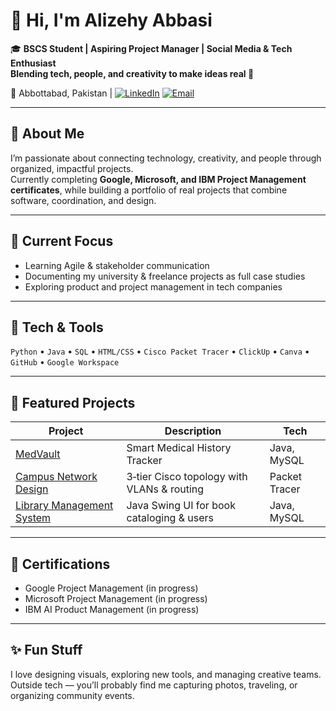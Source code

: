   
# 👋 Hi, I'm Alizehy Abbasi

🎓 **BSCS Student | Aspiring Project Manager | Social Media & Tech Enthusiast**  
    **Blending tech, people, and creativity to make ideas real 🚀**
    
📍 Abbottabad, Pakistan | [![LinkedIn](https://img.shields.io/badge/LinkedIn-0077B5?style=flat&logo=linkedin&logoColor=white)](https://linkedin.com/in/alizehy-kibria-7550a1211)
[![Email](https://img.shields.io/badge/Email-D14836?style=flat&logo=gmail&logoColor=white)](mailto:alizehyabbasi@gmail.com)

---

## 🌱 About Me
I’m passionate about connecting technology, creativity, and people through organized, impactful projects.  
Currently completing **Google, Microsoft, and IBM Project Management certificates**, while building a portfolio of real projects that combine software, coordination, and design.

---

## 🧭 Current Focus
- Learning Agile & stakeholder communication  
- Documenting my university & freelance projects as full case studies  
- Exploring product and project management in tech companies  

---

## 🧰 Tech & Tools
`Python` • `Java` • `SQL` • `HTML/CSS` • `Cisco Packet Tracer` • `ClickUp` • `Canva` • `GitHub` • `Google Workspace`

---

## 💼 Featured Projects
| Project | Description | Tech |
|----------|--------------|------|
| [MedVault](./MedVault) | Smart Medical History Tracker | Java, MySQL |
| [Campus Network Design](./CampusNetworkDesign) | 3‑tier Cisco topology with VLANs & routing | Packet Tracer |
| [Library Management System](./LibraryManagementSystem) | Java Swing UI for book cataloging & users | Java, MySQL |

---

## 🧠 Certifications
- Google Project Management (in progress)  
- Microsoft Project Management (in progress)  
- IBM AI Product Management (in progress)  

---

## ✨ Fun Stuff
I love designing visuals, exploring new tools, and managing creative teams.  
Outside tech — you’ll probably find me capturing photos, traveling, or organizing community events.
